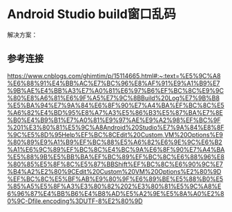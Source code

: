 # Android Studio build窗口乱码

解决方案：

## 参考连接

https://www.cnblogs.com/ghimtim/p/15114665.html#:~:text=%E5%9C%A8%E6%88%91%E4%BB%AC%E7%BC%96%E8%AF%91%E9%A1%B9%E7%9B%AE%E4%BB%A3%E7%A0%81%E6%97%B6%EF%BC%8C%E9%9C%80%E8%A6%81%E6%9F%A5%E7%9C%8BBuild%20Log%E7%9B%B8%E5%BA%94%E7%9A%84%E6%8F%90%E7%A4%BA%EF%BC%8C%E5%A6%82%E4%BD%95%E8%A7%A3%E5%86%B3%E5%87%BA%E7%8E%B0%E4%B9%B1%E7%A0%81%E9%97%AE%E9%A2%98%EF%BC%9F%201%E3%80%81%E5%9C%A8Android%20Studio%E7%9A%84%E8%8F%9C%E5%8D%95Help%EF%BC%8CEdit%20Custom,VM%20Options%E9%80%89%E9%A1%B9%EF%BC%88%E5%A6%82%E6%9E%9C%E6%B2%A1%E6%9C%89%EF%BC%8C%E4%BC%9A%E6%8F%90%E7%A4%BA%E5%88%9B%E5%BB%BA%EF%BC%89%EF%BC%8C%E6%88%96%E8%80%85%E5%8F%8C%E5%87%BBShift%EF%BC%8C%E6%90%9C%E7%B4%A2%E2%80%9CEdit%20Custom%20VM%20Options%E2%80%9D%EF%BC%8C%E5%BF%AB%E9%80%9F%E6%89%BE%E5%88%B0%E5%85%A5%E5%8F%A3%E3%80%82%202%E3%80%81%E5%9C%A8%E6%96%87%E4%BB%B6%E4%B8%AD%E5%A2%9E%E5%8A%A0%E2%80%9C-Dfile.encoding%3DUTF-8%E2%80%9D
